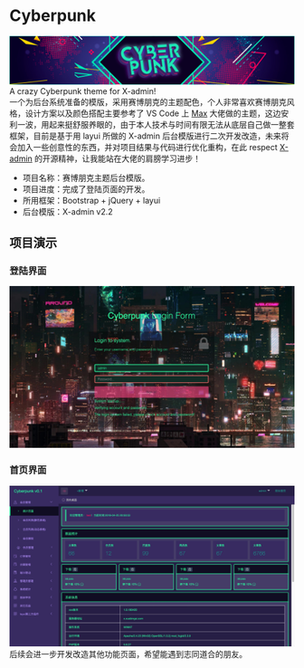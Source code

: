 # Cyberpunk

![Banner Cyberpunk](/assets/banner.png?raw=true "Banner Cyberpunk")
A crazy Cyberpunk theme for X-admin!  
一个为后台系统准备的模版，采用赛博朋克的主题配色，个人非常喜欢赛博朋克风格，设计方案以及颜色搭配主要参考了 VS Code 上 <a href="https://github.com/max-SS/cyberpunk">Max</a> 大佬做的主题，这边安利一波，用起来挺舒服养眼的，由于本人技术与时间有限无法从底层自己做一整套框架，目前是基于用 layui 所做的 X-admin 后台模版进行二次开发改造，未来将会加入一些创意性的东西，并对项目结果与代码进行优化重构，在此 respect <a href="http://x.xuebingsi.com/">X-admin</a> 的开源精神，让我能站在大佬的肩膀学习进步！

- 项目名称：赛博朋克主题后台模版。
- 项目进度：完成了登陆页面的开发。
- 所用框架：Bootstrap + jQuery + layui
- 后台模版：X-admin v2.2

## 项目演示

### 登陆界面

![Code Screenshot](/assets/preview_login.jpg?raw=true "Code Screenshot")

### 首页界面

![Code Screenshot](/assets/preview_index.jpg?raw=true "Code Screenshot")
后续会进一步开发改造其他功能页面，希望能遇到志同道合的朋友。
